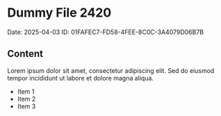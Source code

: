 # Dummy File 2420

Date: 2025-04-03
ID: 01FAFEC7-FD58-4FEE-8C0C-3A4079D06B7B

## Content

Lorem ipsum dolor sit amet, consectetur adipiscing elit.
Sed do eiusmod tempor incididunt ut labore et dolore magna aliqua.

* Item 1
* Item 2
* Item 3

